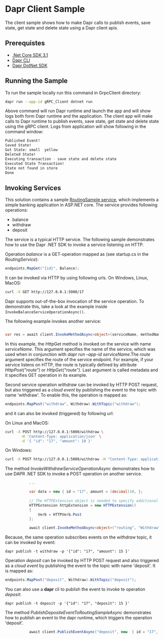 # Dapr Client Sample
The client sample shows how to make Dapr calls to publish events, save state, get state and delete state using a Dapr client apis. 

## Prerequistes
* [.Net Core SDK 3.1](https://dotnet.microsoft.com/download)
* [Dapr CLI](https://github.com/dapr/cli)
* [Dapr DotNet SDK](https://github.com/dapr/dotnet-sdk)


 ## Running the Sample

 To run the sample locally run this command in GrpcClient directory:
 ```sh
 dapr run --app-id gRPC_Client dotnet run
 ```

 Above command will run Dapr runtime and launch the app and will show logs both form Dapr runtime and the application. The client app will make calls to Dapr runtime to publish events, save state, get state and delete state using the gRPC client.
 Logs from application will show following in the command window:
```sh
Published Event!
Saved State!
Got State: small  yellow
Deleted State!
Executing transaction - save state and delete state
Executed State Transaction!
State not found in store
Done
 ```

## Invoking Services
This solution contains a sample [RoutingSample service](..\..\AspNetCore\RoutingSample), which implements a simple banking application in ASP.NET core.
The service provides following operations:
- balance
- withdraw
- deposit

The service is a typical HTTP service. The following sample demonstrates how to use the Dapr .NET SDK to invoke a service listening on HTTP.

Operation *balance* is a GET-operation mapped as (see startup.cs in the *RoutingService*):
 ```c#
 endpoints.MapGet("{id}", Balance);
 ```

It can be invoked via HTTP by using following urls.
On Windows, Linux, MacOS:
 ```sh
curl -X GET http://127.0.0.1:5000/17
 ```

Dapr supports out-of-the-box invocation of the service operation.
To demonstrate this, take a look at the example inside `InvokeBalanceServiceOperationAsync()`.

The following example invokes another service:

```c#

var res = await client.InvokeMethodAsync<object>(serviceName, methodName);
```

In this example, the HttpGet method is invoked on the service with name *serviceName*. This argument specifies the name of the service, which was used when in conjunction with *dapr run –app-id serviceName*.The *route* argument specifies the route of the service endpoint.
For example, if your service listens on HTTP, the route is typically defined by attribute *HttpPost(“route”)* or *HttpGet(“route”)*. Last argument is called metadata and it specifies GET operation in its example.


Second service operation *withdraw* can be invoked by HTTP POST request, but also triggered as a *cloud event* by publishing the event to the topic with name 'withdraw'.
To enable this, the operation is mapped as:
 ```c#
endpoints.MapPost("withdraw", Withdraw).WithTopic("withdraw");
 ```
and it can also be invoked (triggered) by following url:

On Linux and MacOS:
 ```sh
curl -X POST http://127.0.0.1:5000/withdraw \
        -H 'Content-Type: application/json' \
        -d '{ "id": "17", "amount": 10 }'
 ```
On Windows:
 ```sh
curl -X POST http://127.0.0.1:5000/withdraw -H "Content-Type: application/json" -d "{ \"id\": \"17\", \"amount\": 1 }"
 ```


The method *InvokeWithdrawServiceOperationAsync* demonstrates how to use DAPR .NET SDK to invoke a POST operation on another service.

 ```c#        
            ...

            var data = new { id = "17", amount = (decimal)10, };
            
            // The HTTPExtension object is needed to specify additional information such as the HTTP verb and an optional query string, because the receiving service is listening on HTTP.  If it were listening on gRPC, it is not needed.
            HTTPExtension httpExtension = new HTTPExtension()
            {
                Verb = HTTPVerb.Post
            };

            await client.InvokeMethodAsync<object>("routing", "Withdraw", data, httpExtension);
 ```

Because, the same operation subscribes events on the *withdraw* topic, it can be invoked by event:
``` 
dapr publish -t withdraw -p '{"id": "17", "amount": 15 }'
``` 

Operation *deposit* can be invoked by HTTP POST request and also triggered as a *cloud event* by publishing the event to the topic with name 'deposit'.
It is mapped as:
 ```c#
endpoints.MapPost("deposit", Withdraw).WithTopic("deposit");
 ```
You can also use a **dapr** cli to publish the event to invoke te operation *deposit*: 
``` 
dapr publish -t deposit -p '{"id": "17", "deposit": 15 }'
 ``` 

The method *PublishDepositeEventToRoutingSampleAsync* demonstrates how to publish an event to the dapr runtime, which triggers the operation 'deposit'.
 ```c#
            await client.PublishEventAsync("deposit", new  { id = "17", amount = (decimal)10, });          
 ```
